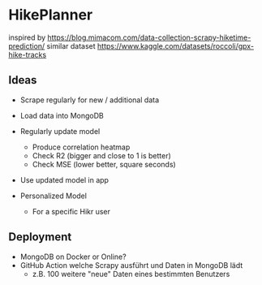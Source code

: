# HikePlanner

inspired by https://blog.mimacom.com/data-collection-scrapy-hiketime-prediction/
similar dataset https://www.kaggle.com/datasets/roccoli/gpx-hike-tracks

## Ideas

* Scrape regularly for new / additional data
* Load data into MongoDB
* Regularly update model
    * Produce correlation heatmap
    * Check R2 (bigger and close to 1 is better)
    * Check MSE (lower better, square seconds)
* Use updated model in app

* Personalized Model
    * For a specific Hikr user

## Deployment

* MongoDB on Docker or Online?
* GitHub Action welche Scrapy ausführt und Daten in MongoDB lädt
    * z.B. 100 weitere "neue" Daten eines bestimmten Benutzers 